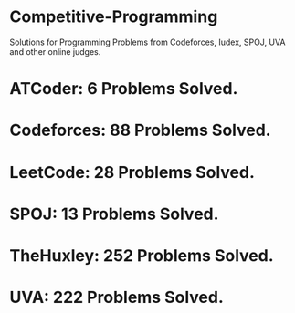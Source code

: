# Competitive-Programming
Solutions for Programming Problems from Codeforces, Iudex, SPOJ, UVA and other online judges.

# ATCoder: 6 Problems Solved.
# Codeforces: 88 Problems Solved.
# LeetCode: 28 Problems Solved.
# SPOJ: 13 Problems Solved.
# TheHuxley: 252 Problems Solved.
# UVA: 222 Problems Solved.
